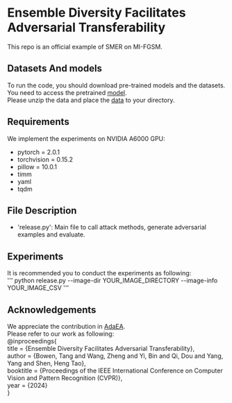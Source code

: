 # Ensemble Diversity Facilitates Adversarial Transferability
This repo is an official example of SMER on MI-FGSM.
## Datasets And models
To run the code, you should download pre-trained models and the datasets.   
You need to access the pretrained [model](https://huggingface.co/).  
Please unzip the data and place the [data](https://www.kaggle.com/google-brain/nips-2017-adversarial-learning-development-set) to your directory.
## Requirements
We implement the experiments on NVIDIA A6000 GPU:  
- pytorch = 2.0.1
- torchvision = 0.15.2
- pillow = 10.0.1
- timm
- yaml
- tqdm  
## File Description
- 'release.py': Main file to call attack methods, generate adversarial examples and evaluate.  
## Experiments
It is recommended you to conduct the experiments as following:  
'''
python release.py --image-dir YOUR_IMAGE_DIRECTORY --image-info YOUR_IMAGE_CSV
'''
## Acknowledgements
We appreciate the contribution in [AdaEA](https://github.com/CHENBIN99/AdaEA).  
Please refer to our work as following:  
@inproceedings{  
title     = {Ensemble Diversity Facilitates Adversarial Transferability},  
author    = {Bowen, Tang and Wang, Zheng and Yi, Bin and Qi, Dou and Yang, Yang and Shen, Heng Tao},  
booktitle = {Proceedings of the IEEE International Conference on Computer Vision and Pattern Recognition (CVPR)},  
year      = {2024}  
}
